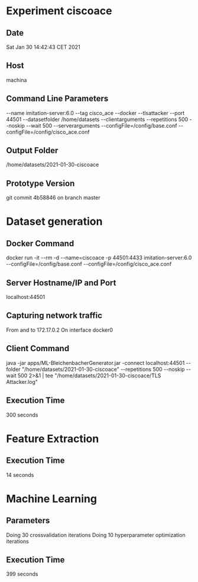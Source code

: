 # Experiment ciscoace
## Date
Sat Jan 30 14:42:43 CET 2021
## Host
machina
## Command Line Parameters
--name imitation-server:6.0 --tag cisco_ace --docker --tlsattacker --port 44501 --datasetfolder /home/datasets --clientarguments --repetitions 500 --noskip --wait 500 --serverarguments --configFile=/config/base.conf --configFile=/config/cisco_ace.conf
## Output Folder
/home/datasets/2021-01-30-ciscoace
## Prototype Version
git commit 4b58846
on branch master

# Dataset generation
## Docker Command
docker run -it --rm -d --name=ciscoace -p 44501:4433  imitation-server:6.0 --configFile=/config/base.conf --configFile=/config/cisco_ace.conf
## Server Hostname/IP and Port
localhost:44501
## Capturing network traffic
From and to 172.17.0.2
On interface docker0
## Client Command
java -jar apps/ML-BleichenbacherGenerator.jar -connect localhost:44501 --folder "/home/datasets/2021-01-30-ciscoace" --repetitions 500 --noskip --wait 500 2>&1 | tee "/home/datasets/2021-01-30-ciscoace/TLS Attacker.log"
## Execution Time
300 seconds
# Feature Extraction
## Execution Time
14 seconds
# Machine Learning
## Parameters
Doing 30 crossvalidation iterations
Doing 10 hyperparameter optimization iterations
## Execution Time
399 seconds
